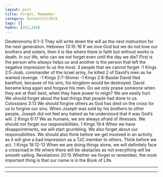 ```yaml
---
layout: post
title: Forget, Remember
category: Sermon(SJ)2019
tags: []
hymns: [263,264]
---
```

Deuteronomy 6:1-3
They will write down the will as the next instruction for the next generation.
Hebrews 13:15-16
If we love God but we do not love our brothers and sisters, then it is like where there is faith but without works is death.
In our life, who can we not forget even until the day we die?
First is the person who always helps us and another is the person that left the negative impression to us the most.
3 people that we cannot forget
-1 Kings 2:5-Joab, commander of the Israel army, he killed 2 of David’s men as he wanted revenge.
-1 Kings 2:7-Shimei
-1 Kings 2:8-Basilai
David fled barefoot, because of his sins, his kingdom would be destroyed.
David became king again and forgave his men.
Do we only praise someone when they are at their best, when they have power to reign?
We are easily hurt. We should forget about the bad things that people had done to us.
Colossians 3:13
We should forgive others as God has died on the cross for us to forgive our sins.
When Joseph was sold by his brothers to other people, Joseph did not feel any hatred as he understood that it was God’s will.
2 Kings 6:17
We as humans, we are always afraid of illnesses.
We should not forget our responsibilities.
1 Kings 19:4
When we have disappointments, we will start grumbling.
We also forget about our responsibilities.
We should also think before we get involved in an activity as it will give a bad impression as a TJC member to others.
Think before we act.
1 Kings 18:12-13
When we are doing things alone, we will definitely face a crossroad in life where there will be obstacles as not everything will be smooth sailing.
Revelations 20:15
Whether we forget or remember, the most important thing is that our name is in the Book of Life.






----
****
